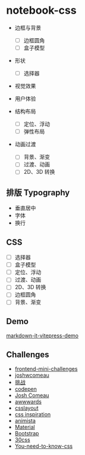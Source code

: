 # notebook-css

- 边框与背景

  - [ ] 边框圆角
  - [ ] 盒子模型

- 形状

  - [ ] 选择器

- 视觉效果
- 用户体验
- 结构布局

  - [ ] 定位、浮动
  - [ ] 弹性布局

- 动画过渡
  - [ ] 背景、渐变
  - [ ] 过渡、动画
  - [ ] 2D、3D 转换

## 排版 Typography

- 垂直居中
- 字体
- 换行

## CSS

- [ ] 选择器
- [ ] 盒子模型
- [ ] 定位、浮动
- [ ] 过渡、动画
- [ ] 2D、3D 转换
- [ ] 边框圆角
- [ ] 背景、渐变

## Demo

[markdown-it-vitepress-demo](https://github.com/hairyf/markdown-it-vitepress-demo)

## Challenges

- [frontend-mini-challenges](https://github.com/sadanandpai/frontend-mini-challenges)
- [joshwcomeau](https://www.joshwcomeau.com/tutorials/)
- [挑战](https://css-tricks.com/front-end-challenges/)
- [codepen](https://codepen.io)
- [Josh Comeau](https://www.joshwcomeau.com/tutorials/)
- [awwwards](https://www.awwwards.com)
- [csslayout](https://csslayout.io)
- [css inspiration](https://chokcoco.github.io/CSS-Inspiration)
- [animista](https://animista.net)
- [Material](https://material-components.github.io/material-components-web-catalog/#/)
- [Bootstrap](https://v3.bootcss.com/components/)
- [30css](https://www.30secondsofcode.org/css/s/transform-centering/)
- [You-need-to-know-css](https://lhammer.cn/You-need-to-know-css/#/zh-cn/)
